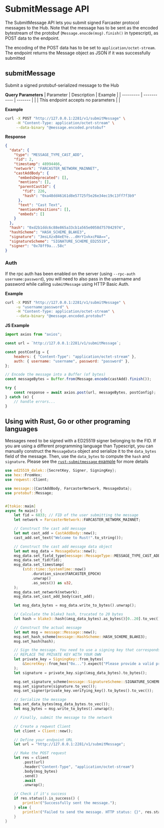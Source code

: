 # SubmitMessage API

The SubmitMessage API lets you submit signed Farcaster protocol messages to the Hub. Note that the message has to be sent as the encoded bytestream of the protobuf (`Message.enocde(msg).finish()` in typescript), as POST data to the endpoint.

The encoding of the POST data has to be set to `application/octet-stream`. The endpoint returns the Message object as JSON if it was successfully submitted

## submitMessage

Submit a signed protobuf-serialized message to the Hub

**Query Parameters**
| Parameter | Description | Example |
| --------- | ----------- | ------- |
| | This endpoint accepts no parameters | |

**Example**

```bash
curl -X POST "http://127.0.0.1:2281/v1/submitMessage" \
     -H "Content-Type: application/octet-stream" \
     --data-binary "@message.encoded.protobuf"

```

**Response**

```json
{
  "data": {
    "type": "MESSAGE_TYPE_CAST_ADD",
    "fid": 2,
    "timestamp": 48994466,
    "network": "FARCASTER_NETWORK_MAINNET",
    "castAddBody": {
      "embedsDeprecated": [],
      "mentions": [],
      "parentCastId": {
        "fid": 226,
        "hash": "0xa48dd46161d8e57725f5e26e34ec19c13ff7f3b9"
      },
      "text": "Cast Text",
      "mentionsPositions": [],
      "embeds": []
    }
  },
  "hash": "0xd2b1ddc6c88e865a33cb1a565e0058d757042974",
  "hashScheme": "HASH_SCHEME_BLAKE3",
  "signature": "3msLXzxB4eEYe...dHrY1vkxcPAA==",
  "signatureScheme": "SIGNATURE_SCHEME_ED25519",
  "signer": "0x78ff9a...58c"
}
```

### Auth

If the rpc auth has been enabled on the server (using `--rpc-auth username:password`), you will need to also pass in the username and password while calling `submitMessage` using HTTP Basic Auth.

**Example**

```bash
curl -X POST "http://127.0.0.1:2281/v1/submitMessage" \
     -u "username:password" \
     -H "Content-Type: application/octet-stream" \
     --data-binary "@message.encoded.protobuf"
```

**JS Example**

```Javascript
import axios from "axios";

const url = `http://127.0.0.1:2281/v1/submitMessage`;

const postConfig = {
    headers: { "Content-Type": "application/octet-stream" },
    auth: { username: "username", password: "password" },
};

// Encode the message into a Buffer (of bytes)
const messageBytes = Buffer.from(Message.encode(castAdd).finish());

try {
    const response = await axios.post(url, messageBytes, postConfig);
} catch (e) {
    // handle errors...
}
```

## Using with Rust, Go or other programing languages

Messages need to be signed with a ED25519 signer belonging to the FID. If you are using a different programming language than Typescript, you can manually construct the `MessageData` object and serialize it to the `data_bytes` field of the message. Then, use the `data_bytes` to compute the `hash` and `signature`. Please see the [`rust-submitmessage` example](https://github.com/farcasterxyz/hub-monorepo/tree/main/packages/hub-web/examples) for more details

```rust
use ed25519_dalek::{SecretKey, Signer, SigningKey};
use hex::FromHex;
use reqwest::Client;

use message::{CastAddBody, FarcasterNetwork, MessageData};
use protobuf::Message;


#[tokio::main]
async fn main() {
    let fid = 6833; // FID of the user submitting the message
    let network = FarcasterNetwork::FARCASTER_NETWORK_MAINNET;

    // Construct the cast add message
    let mut cast_add = CastAddBody::new();
    cast_add.set_text("Welcome to Rust!".to_string());

    // Construct the cast add message data object
    let mut msg_data = MessageData::new();
    msg_data.set_field_type(message::MessageType::MESSAGE_TYPE_CAST_ADD);
    msg_data.set_fid(fid);
    msg_data.set_timestamp(
        (std::time::SystemTime::now()
            .duration_since(FARCASTER_EPOCH)
            .unwrap()
            .as_secs()) as u32,
    );
    msg_data.set_network(network);
    msg_data.set_cast_add_body(cast_add);

    let msg_data_bytes = msg_data.write_to_bytes().unwrap();

    // Calculate the blake3 hash, trucated to 20 bytes
    let hash = blake3::hash(&msg_data_bytes).as_bytes()[0..20].to_vec();

    // Construct the actual message
    let mut msg = message::Message::new();
    msg.set_hash_scheme(message::HashScheme::HASH_SCHEME_BLAKE3);
    msg.set_hash(hash);

    // Sign the message. You need to use a signing key that corresponds to the FID you are adding.
    // REPLACE THE PRIVATE KEY WITH YOUR OWN
    let private_key = SigningKey::from_bytes(
        &SecretKey::from_hex("0x...").expect("Please provide a valid private key"),
    );
    let signature = private_key.sign(&msg_data_bytes).to_bytes();

    msg.set_signature_scheme(message::SignatureScheme::SIGNATURE_SCHEME_ED25519);
    msg.set_signature(signature.to_vec());
    msg.set_signer(private_key.verifying_key().to_bytes().to_vec());

    // Serialize the message
    msg.set_data_bytes(msg_data_bytes.to_vec());
    let msg_bytes = msg.write_to_bytes().unwrap();

    // Finally, submit the message to the network

    // Create a reqwest Client
    let client = Client::new();

    // Define your endpoint URL
    let url = "http://127.0.0.1:2281/v1/submitMessage";

    // Make the POST request
    let res = client
        .post(url)
        .header("Content-Type", "application/octet-stream")
        .body(msg_bytes)
        .send()
        .await
        .unwrap();

    // Check if it's success
    if res.status().is_success() {
        println!("Successfully sent the message.");
    } else {
        println!("Failed to send the message. HTTP status: {}", res.status());
    }
}

```
